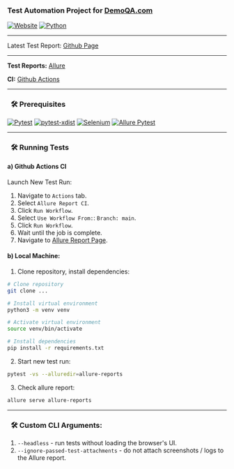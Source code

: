 ### Test Automation Project for [DemoQA.com](https://demoqa.com/)

[![Website](https://img.shields.io/website.svg?url=https://prog420.github.io/demo-qa)]()
[![Python](https://img.shields.io/badge/python-3.10-blue)]()

---

Latest Test Report: [Github Page](https://prog420.github.io/demo-qa)

---

**Test Reports:** [Allure](https://allurereport.org/)

**CI:** [Github Actions](https://github.com/features/actions/)

---

### &nbsp;&nbsp;🛠️ Prerequisites

[![Pytest](https://img.shields.io/badge/pytest-8.3.2-blue)](https://pypi.python.org/pypi/pytest)
[![pytest-xdist](https://img.shields.io/badge/pytest--xdist-3.6.1-blue)](https://pypi.org/project/pytest-xdist/)
[![Selenium](https://img.shields.io/badge/selenium-4.23.1-blue)](https://pypi.org/project/selenium/)
[![Allure Pytest](https://img.shields.io/badge/allure--pytest-2.13.5-blue)](https://pypi.python.org/pypi/allure-pytest)

---

### &nbsp;&nbsp;🛠️ Running Tests

#### a) Github Actions CI

Launch New Test Run:

1. Navigate to `Actions` tab.
2. Select `Allure Report CI`.
3. Click `Run Workflow`.
4. Select `Use Workflow From:`: `Branch: main`.
5. Click `Run Workflow`.
6. Wait until the job is complete.
7. Navigate to [Allure Report Page](https://prog420.github.io/demo-qa).

#### b) Local Machine:

1. Clone repository, install dependencies:

```bash
# Clone repository
git clone ...

# Install virtual environment
python3 -m venv venv

# Activate virtual environment
source venv/bin/activate

# Install dependencies
pip install -r requirements.txt
```

2. Start new test run:

```bash
pytest -vs --alluredir=allure-reports
```

3. Check allure report:

```bash
allure serve allure-reports
```

---

### &nbsp;&nbsp;🛠️ Custom CLI Arguments:

1. `--headless` - run tests without loading the browser's UI.
2. `--ignore-passed-test-attachments` - do not attach screenshots / logs to the Allure report.